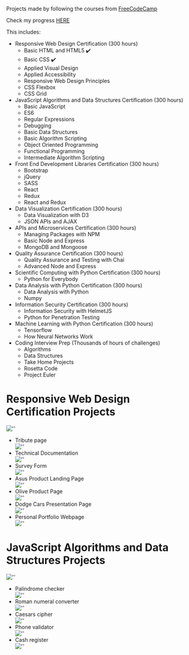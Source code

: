 Projects made by following the courses from [FreeCodeCamp](https://www.freecodecamp.org)

Check my progress [HERE](https://www.freecodecamp.org/mugurel100)

This includes:

- Responsive Web Design Certification (300 hours)
  - Basic HTML and HTML5 ✔️
  - Basic CSS ✔️
  - Applied Visual Design
  - Applied Accessibility
  - Responsive Web Design Principles
  - CSS Flexbox
  - CSS Grid
- JavaScript Algorithms and Data Structures Certification (300 hours)
  - Basic JavaScript
  - ES6
  - Regular Expressions
  - Debugging
  - Basic Data Structures
  - Basic Algorithm Scripting
  - Object Oriented Programming
  - Functional Programming
  - Intermediate Algorithm Scripting
- Front End Development Libraries Certification (300 hours)
  - Bootstrap
  - jQuery
  - SASS
  - React
  - Redux
  - React and Redux
- Data Visualization Certification (300 hours)
  - Data Visualization with D3
  - JSON APIs and AJAX
- APIs and Microservices Certification (300 hours)
  - Managing Packages with NPM
  - Basic Node and Express
  - MongoDB and Mongoose
- Quality Assurance Certification (300 hours)
  - Quality Assurance and Testing with Chai
  - Advanced Node and Express
- Scientific Computing with Python Certification (300 hours)
  - Python for Everybody
- Data Analysis with Python Certification (300 hours)
  - Data Analysis with Python
  - Numpy
- Information Security Certification (300 hours)
  - Information Security with HelmetJS
  - Python for Penetration Testing
- Machine Learning with Python Certification (300 hours)
  - Tensorflow
  - How Neural Networks Work
- Coding Interview Prep (Thousands of hours of challenges)
  - Algorithms
  - Data Structures
  - Take Home Projects
  - Rosetta Code
  - Project Euler

# Responsive Web Design Certification Projects

![''](./certifications/Responsive-Web-Design-Certification.png)

- Tribute page<br>
  ![''](./Responsive-Web-Design-Certification/Tribute-Page/demo.png)
- Technical Documentation<br>
  ![''](./Responsive-Web-Design-Certification/Technical-Documentation/demo-2.png)
- Survey Form<br>
  ![''](./Responsive-Web-Design-Certification/Survey-Form/demo.png)
- Asus Product Landing Page<br>
  ![''](./Responsive-Web-Design-Certification/Asus-Product-Landing-Page/demoSS.png)
- Olive Product Page<br>
  ![''](./Responsive-Web-Design-Certification/Olive-Product-Page/demo.png)
- Dodge Cars Presentation Page<br>
  ![''](./Responsive-Web-Design-Certification/Dodge-Cars-Presentation-Page/demo.png)
- Personal Portfolio Webpage<br>
  ![''](./Responsive-Web-Design-Certification/Personal-Portfolio-Webpage/demo.png)

# JavaScript Algorithms and Data Structures Projects

![''](./certifications/JavaScript-Algorithms-and-Data-Structures-Certification.png)

- Palindrome checker<br>
  ![''](./JavaScript-Algorithms-and-Data-Structures/palindrome-checker/screenshoot.png)
- Roman numeral converter<br>
  ![''](./JavaScript-Algorithms-and-Data-Structures/roman-numeral-converter/screenshoot.png)
- Caesars cipher<br>
  ![''](./JavaScript-Algorithms-and-Data-Structures/caesars-cipher/screenshoot.png)
- Phone validator<br>
  ![''](./JavaScript-Algorithms-and-Data-Structures/phone-validator/screenshoot.png)
- Cash register<br>
  ![''](./JavaScript-Algorithms-and-Data-Structures/cash-register/screenshoot.png)
